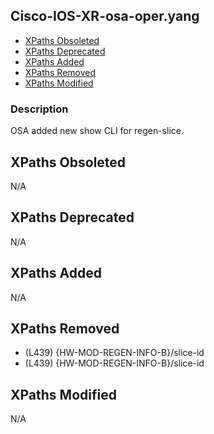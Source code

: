 ## Cisco-IOS-XR-osa-oper.yang

- [XPaths Obsoleted](#xpaths-obsoleted)
- [XPaths Deprecated](#xpaths-deprecated)
- [XPaths Added](#xpaths-added)
- [XPaths Removed](#xpaths-removed)
- [XPaths Modified](#xpaths-modified)

### Description

OSA added new show CLI for regen-slice.

## XPaths Obsoleted

N/A

## XPaths Deprecated

N/A

## XPaths Added

N/A

## XPaths Removed

- (L439)	{HW-MOD-REGEN-INFO-B}/slice-id
- (L439)	{HW-MOD-REGEN-INFO-B}/slice-id

## XPaths Modified

N/A

